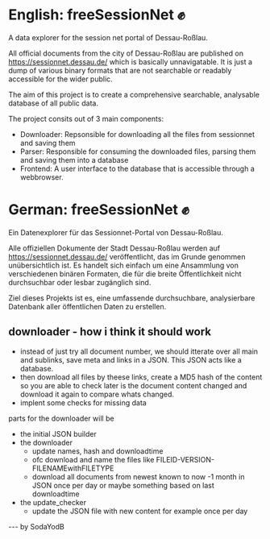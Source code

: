 # English: freeSessionNet ✊
A data explorer for the session net portal of Dessau-Roßlau.

All official documents from the city of Dessau-Roßlau are published on https://sessionnet.dessau.de/ which is basically unnavigatable. It is just a dump of various binary formats that are not searchable or readably accessible for the wider public. 

The aim of this project is to create a comprehensive searchable, analysable database of all public data.

The project consits out of 3 main components:
- Downloader: Repsonsible for downloading all the files from sessionnet and saving them
- Parser: Responsible for consuming the downloaded files, parsing them and saving them into a database
- Frontend: A user interface to the database that is accessible through a webbrowser.


# German: freeSessionNet ✊

Ein Datenexplorer für das Sessionnet-Portal von Dessau-Roßlau.

Alle offiziellen Dokumente der Stadt Dessau-Roßlau werden auf https://sessionnet.dessau.de/ veröffentlicht, das im Grunde genommen unübersichtlich ist. Es handelt sich einfach um eine Ansammlung von verschiedenen binären Formaten, die für die breite Öffentlichkeit nicht durchsuchbar oder lesbar zugänglich sind.

Ziel dieses Projekts ist es, eine umfassende durchsuchbare, analysierbare Datenbank aller öffentlichen Daten zu erstellen.


## downloader - how i think it should work
- instead of just try all document number, we should itterate over all main and sublinks, save meta and links in a JSON. This JSON acts like a database.
- then download all files by theese links, create a MD5 hash of the content so you are able to check later is the document content changed and download it again to compare whats changed.
- implent some checks for missing data

parts for the downloader will be
- the initial JSON builder
- the downloader
  - update names, hash and downloadtime
  - ofc download and name the files like FILEID-VERSION-FILENAMEwithFILETYPE
  - download all documents from newest known to now -1 month in JSON once per day or maybe something based on last downloadtime
- the update_checker
  - update the JSON file with new content for example once per day

--- by SodaYodB
